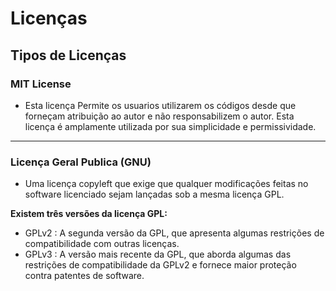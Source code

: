 # Licenças 

## Tipos de Licenças 

### MIT License

- Esta licença Permite os usuarios utilizarem os códigos desde que forneçam atribuição ao autor e não responsabilizem o autor. Esta licença é amplamente utilizada por sua simplicidade e permissividade.

---
### Licença Geral Publica (GNU)

- Uma licença copyleft que exige que qualquer modificações feitas no software licenciado sejam lançadas sob a mesma licença GPL.

 **Existem três versões da licença GPL:**
  
  - GPLv2 : A segunda versão da GPL, que apresenta algumas restrições de compatibilidade com outras licenças.
  - GPLv3 : A versão mais recente da GPL, que aborda algumas das restrições de compatibilidade da GPLv2 e fornece maior proteção contra patentes de software.

### 
